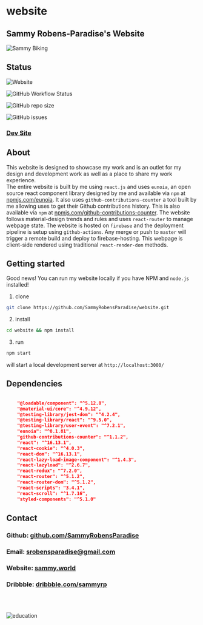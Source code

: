 # website

## Sammy Robens-Paradise's Website

![Sammy Biking](https://i.ibb.co/WkN8RtC/sammy-illustraions-logo.png)

## Status

![Website](https://img.shields.io/website?down_color=red&down_message=offline&style=for-the-badge&up_message=online&url=https%3A%2F%2Fwebsite-2020-host.web.app%2F)

![GitHub Workflow Status](https://img.shields.io/github/workflow/status/SammyRobensParadise/website/Build%20and%20Deploy?style=for-the-badge)

![GitHub repo size](https://img.shields.io/github/repo-size/SammyRobensParadise/website?style=for-the-badge)

![GitHub issues](https://img.shields.io/github/issues/SammyRobensParadise/website?style=for-the-badge)

### [Dev Site](https://website-2020-host.web.app/)

## About

This website is designed to showcase my work and is an outlet for my design and development work as well as a place to share my work experience. \
The entire website is built by me using `react.js` and uses `eunoia`, an open source react component library designed by me and available via `npm` at [npmjs.com/eunoia](https://www.npmjs.com/package/eunoia). It also uses `github-contributions-counter` a tool built by me allowing uses to get their Github contributions history. This is also available via `npm` at [npmjs.com/github-contributions-counter](https://www.npmjs.com/package/github-contributions-counter). The website follows material-design trends and rules and uses `react-router` to manage webpage state. The website is hosted on `firebase` and the deployment pipeline is setup using `github-actions`. Any merge or push to `master` will trigger a remote build and deploy to firebase-hosting. This webpage is client-side rendered using traditional `react-render-dom` methods.

## Getting started

Good news! You can run my website locally if you have NPM and `node.js` installed!

1. clone

```bash
git clone https://github.com/SammyRobensParadise/website.git
```

2. install

```bash
cd website && npm install
```

3. run

```bash
npm start
```

will start a local development server at `http://localhost:3000/`

## Dependencies

```json

    "@loadable/component": "^5.12.0",
    "@material-ui/core": "^4.9.12",
    "@testing-library/jest-dom": "^4.2.4",
    "@testing-library/react": "^9.5.0",
    "@testing-library/user-event": "^7.2.1",
    "eunoia": "^0.1.81",
    "github-contributions-counter": "^1.1.2",
    "react": "^16.13.1",
    "react-cookie": "^4.0.3",
    "react-dom": "^16.13.1",
    "react-lazy-load-image-component": "^1.4.3",
    "react-lazyload": "^2.6.7",
    "react-redux": "^7.2.0",
    "react-router": "^5.1.2",
    "react-router-dom": "^5.1.2",
    "react-scripts": "3.4.1",
    "react-scroll": "^1.7.16",
    "styled-components": "^5.1.0"

```

## Contact

### Github: [github.com/SammyRobensParadise](https://github.com/SammyRobensParadise)

### Email: [srobensparadise@gmail.com](mailto:srobensparadise@gmail.com)

### Website: [sammy.world](https://sammy.world)

### Dribbble: [dribbble.com/sammyrp](https://dribbble.com/sammyrp)

<br>
<br>

![education](https://i.ibb.co/8gKFvJx/education-logo.png)

